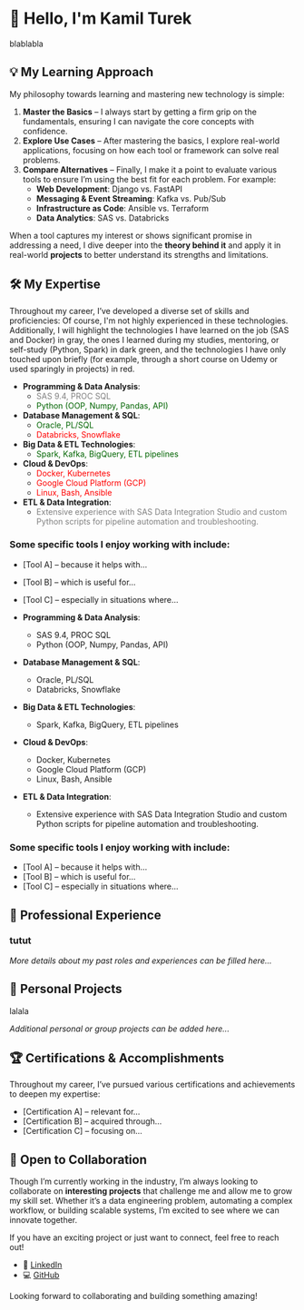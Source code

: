 # 👋 Hello, I'm Kamil Turek

blablabla

## 💡 My Learning Approach
My philosophy towards learning and mastering new technology is simple:
1. **Master the Basics** – I always start by getting a firm grip on the fundamentals, ensuring I can navigate the core concepts with confidence.
2. **Explore Use Cases** – After mastering the basics, I explore real-world applications, focusing on how each tool or framework can solve real problems.
3. **Compare Alternatives** – Finally, I make it a point to evaluate various tools to ensure I’m using the best fit for each problem. For example:
   - **Web Development**: Django vs. FastAPI
   - **Messaging & Event Streaming**: Kafka vs. Pub/Sub
   - **Infrastructure as Code**: Ansible vs. Terraform
   - **Data Analytics**: SAS vs. Databricks

When a tool captures my interest or shows significant promise in addressing a need, I dive deeper into the **theory behind it** and apply it in real-world **projects** to better understand its strengths and limitations.

## 🛠️ My Expertise
Throughout my career, I’ve developed a diverse set of skills and proficiencies:
Of course, I'm not highly experienced in these technologies. Additionally, I will highlight the technologies I have learned on the job (SAS and Docker) in gray, the ones I learned during my studies, mentoring, or self-study (Python, Spark) in dark green, and the technologies I have only touched upon briefly (for example, through a short course on Udemy or used sparingly in projects) in red.

- **Programming & Data Analysis**:  
    - <span style="color: gray">SAS 9.4, PROC SQL</span>  
    - <span style="color: darkgreen">Python (OOP, Numpy, Pandas, API)</span>  
- **Database Management & SQL**:  
    - <span style="color: darkgreen">Oracle, PL/SQL</span>  
    - <span style="color: red">Databricks, Snowflake</span>  
- **Big Data & ETL Technologies**:  
    - <span style="color: darkgreen">Spark, Kafka, BigQuery, ETL pipelines</span>  
- **Cloud & DevOps**:  
    - <span style="color: red">Docker, Kubernetes</span>  
    - <span style="color: red">Google Cloud Platform (GCP)</span>  
    - <span style="color: red">Linux, Bash, Ansible</span>  
- **ETL & Data Integration**:  
    - <span style="color: gray">Extensive experience with SAS Data Integration Studio and custom Python scripts for pipeline automation and troubleshooting.</span>

### Some specific tools I enjoy working with include:  
- [Tool A] – because it helps with…  
- [Tool B] – which is useful for…  
- [Tool C] – especially in situations where…

- **Programming & Data Analysis**:  
  - SAS 9.4, PROC SQL  
  - Python (OOP, Numpy, Pandas, API)  
- **Database Management & SQL**:  
  - Oracle, PL/SQL  
  - Databricks, Snowflake  
- **Big Data & ETL Technologies**:  
  - Spark, Kafka, BigQuery, ETL pipelines  
- **Cloud & DevOps**:  
  - Docker, Kubernetes  
  - Google Cloud Platform (GCP)  
  - Linux, Bash, Ansible  
- **ETL & Data Integration**:  
  - Extensive experience with SAS Data Integration Studio and custom Python scripts for pipeline automation and troubleshooting.

### Some specific tools I enjoy working with include:  
- [Tool A] – because it helps with…  
- [Tool B] – which is useful for…  
- [Tool C] – especially in situations where…

## 🚀 Professional Experience
### tutut
*More details about my past roles and experiences can be filled here...*

## 🌱 Personal Projects
lalala

*Additional personal or group projects can be added here...*

## 🏆 Certifications & Accomplishments
Throughout my career, I’ve pursued various certifications and achievements to deepen my expertise:
- [Certification A] – relevant for…
- [Certification B] – acquired through…
- [Certification C] – focusing on…

## 🤝 Open to Collaboration
Though I’m currently working in the industry, I’m always looking to collaborate on **interesting projects** that challenge me and allow me to grow my skill set. Whether it’s a data engineering problem, automating a complex workflow, or building scalable systems, I’m excited to see where we can innovate together.

If you have an exciting project or just want to connect, feel free to reach out!

- 💼 [LinkedIn](https://linkedin.com/in/kamilturek)  
- 💻 [GitHub](https://github.com/kamilturek)  

Looking forward to collaborating and building something amazing!

